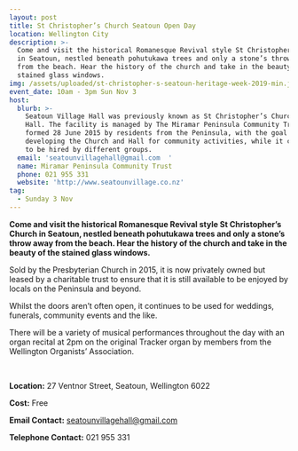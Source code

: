 ```yaml
---
layout: post
title: St Christopher’s Church Seatoun Open Day
location: Wellington City
description: >-
  Come and visit the historical Romanesque Revival style St Christopher’s Church
  in Seatoun, nestled beneath pohutukawa trees and only a stone’s throw away
  from the beach. Hear the history of the church and take in the beauty of the
  stained glass windows. 
img: /assets/uploaded/st-christopher-s-seatoun-heritage-week-2019-min.jpg
event_date: 10am - 3pm Sun Nov 3
host:
  blurb: >-
    Seatoun Village Hall was previously known as St Christopher’s Church and
    Hall. The facility is managed by The Miramar Peninsula Community Trust,
    formed 28 June 2015 by residents from the Peninsula, with the goal of
    developing the Church and Hall for community activities, while it continues
    to be hired by different groups. 
  email: 'seatounvillagehall@gmail.com  '
  name: Miramar Peninsula Community Trust
  phone: 021 955 331
  website: 'http://www.seatounvillage.co.nz'
tag:
  - Sunday 3 Nov
---
```

**Come and visit the historical Romanesque Revival style St Christopher’s Church in Seatoun, nestled beneath pohutukawa trees and only a stone’s throw away from the beach. Hear the history of the church and take in the beauty of the stained glass windows.**

Sold by the Presbyterian Church in 2015, it is now privately owned but leased by a charitable trust to ensure that it is still available to be enjoyed by locals on the Peninsula and beyond. 

Whilst the doors aren’t often open, it continues to be used for weddings, funerals, community events and the like. 

There will be a variety of musical performances throughout the day with an organ recital at 2pm on the original Tracker organ by members from the Wellington Organists’ Association.



<br>

**Location:** 27 Ventnor Street, Seatoun, Wellington 6022

**Cost:** Free

**Email Contact:** seatounvillagehall@gmail.com  

**Telephone Contact:** 021 955 331
